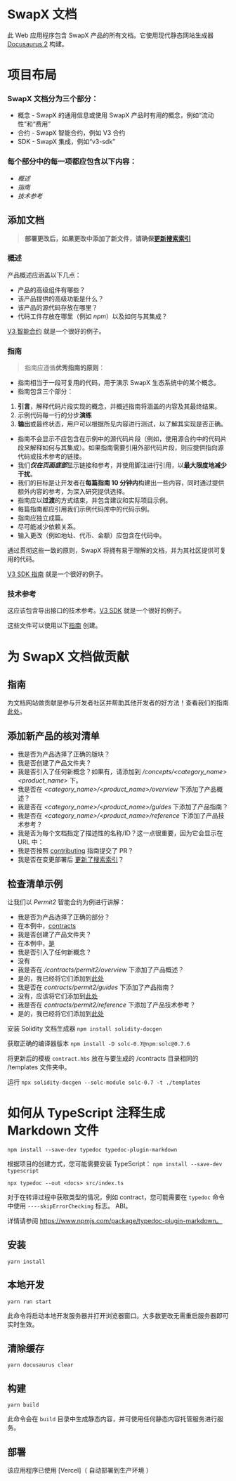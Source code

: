 # SwapX 文档 

此 Web 应用程序包含 SwapX 产品的所有文档。它使用现代静态网站生成器 [Docusaurus 2](https://v2.docusaurus.io/) 构建。

# 项目布局

### SwapX 文档分为三个部分：
- 概念 - SwapX 的通用信息或使用 SwapX 产品时有用的概念，例如“流动性”和“费用”
- 合约 - SwapX 智能合约，例如 V3 合约
- SDK - SwapX 集成，例如“v3-sdk”

### 每个部分中的每一项都应包含以下内容：
- *概述*
- *指南*
- *技术参考*

## 添加文档

> **部署更改后，如果更改中添加了新文件，请确保[更新搜索索引](#how-to-update-search-indices-with-algolia)**
### 概述
产品概述应涵盖以下几点：

- 产品的高级组件有哪些？
- 该产品提供的高级功能是什么？
- 该产品的源代码存放在哪里？
- 代码工件存放在哪里（例如 *npm*）以及如何与其集成？

[V3 智能合约](./docs/contracts/swapx-v3/overview.md) 就是一个很好的例子。

### 指南
> 指南应遵循**优秀指南的原则**：
- 指南相当于一段可复用的代码，用于演示 SwapX 生态系统中的某个概念。
- 指南包含三个部分：
1. **引言**，解释代码片段实现的概念，并概述指南将涵盖的内容及其最终结果。
2. 示例代码每一行的分步**演练**
3. **输出**或最终状态，用户可以根据所见内容进行测试，以了解其实现是否正确。
- 指南不会显示不应包含在示例中的源代码片段（例如，使用源合约中的代码片段来解释如何与其集成）。如果指南需要引用外部代码片段，则应提供指向源代码或技术参考的链接。
- 我们***仅在页面底部***显示链接和参考，并使用脚注进行引用，以**最大限度地减少干扰**。
- 我们的目标是让开发者在**每篇指南 10 分钟内**构建出一些内容，同时通过提供额外内容的参考，为深入研究提供选择。
- 指南应以**过渡**的方式结束，并包含建议和实际项目示例。
- 每篇指南都应引用我们示例代码库中的代码示例。
- 指南应独立成篇。
- 尽可能减少依赖关系。
- 输入更改（例如地址、代币、金额）应包含在代码中。

通过贯彻这些一致的原则，SwapX 将拥有易于理解的文档，并为其社区提供可复用的代码。

[V3 SDK 指南](./docs/sdk/v3/guides/01-background.md) 就是一个很好的例子。

### 技术参考
这应该包含导出接口的技术参考。[V3 SDK](./docs/sdk/v3/reference/overview.md) 就是一个很好的例子。

这些文件可以使用以下[指南](#how-to-create-a-technical-reference) 创建。

# 为 SwapX 文档做贡献

## 指南
为文档网站做贡献是参与开发者社区并帮助其他开发者的好方法！查看我们的指南[此处](./CONTRIBUTING.md)。

## 添加新产品的核对清单

- 我是否为产品选择了正确的版块？
- 我是否创建了产品文件夹？
- 我是否引入了任何新概念？如果有，请添加到 */concepts/<category_name><product_name>* 下。
- 我是否在 *<category_name>/<product_name>/overview* 下添加了产品概述？
- 我是否在 *<category_name>/<product_name>/guides* 下添加了产品指南？
- 我是否在 *<category_name>/<product_name>/reference* 下添加了产品技术参考？
- 我是否为每个文档指定了描述性的名称/ID？这一点很重要，因为它会显示在 URL 中：
- 我是否按照 [contributing](./CONTRIBUTING.md) 指南提交了 PR？
- 我是否在变更部署后 [更新了搜索索引](#how-to-update-search-indices-with-algolia)？

## 检查清单示例

让我们以 *Permit2* 智能合约为例进行讲解：
- 我是否为产品选择了正确的部分？
- 在本例中，[contracts](./docs/contracts/)
- 我是否创建了产品文件夹？
- 在本例中，[是](./docs/contracts/permit2/)
- 我是否引入了任何新概念？
- 没有
- 我是否在 */contracts/permit2/overview* 下添加了产品概述？
- 是的，我已经将它们添加到[此处](./docs/contracts/permit2/overview.md)
- 我是否在 *contracts/permit2/guides* 下添加了产品指南？
- 没有，应该将它们添加到[此处](./docs/contracts/permit2/guides)
- 我是否在 *contracts/permit2/reference* 下添加了产品技术参考？
- 是的，我已经将它们添加到[此处](./docs/contract)

安装 Solidity 文档生成器
`npm install solidity-docgen`

获取正确的编译器版本
`npm install -D solc-0.7@npm:solc@0.7.6`

将更新后的模板 `contract.hbs` 放在与要生成的 /contracts 目录相同的 /templates 文件夹中。

运行 `npx solidity-docgen --solc-module solc-0.7 -t ./templates`

# 如何从 TypeScript 注释生成 Markdown 文件

`npm install --save-dev typedoc typedoc-plugin-markdown`

根据项目的创建方式，您可能需要安装 TypeScript：
`npm install --save-dev typescript`

`npx typedoc --out <docs> src/index.ts`

对于在转译过程中获取类型的情况，例如 contract，您可能需要在 `typedoc` 命令中使用 `----skipErrorChecking` 标志。 ABI。

详情请参阅 https://www.npmjs.com/package/typedoc-plugin-markdown。

## 安装

```console
yarn install
```

## 本地开发

```console
yarn run start
```

此命令将启动本地开发服务器并打开浏览器窗口。大多数更改无需重启服务器即可实时生效。

## 清除缓存

```控制台
yarn docusaurus clear
```

## 构建

```控制台
yarn build
```

此命令会在 `build` 目录中生成静态内容，并可使用任何静态内容托管服务进行服务。

## 部署
该应用程序已使用 [Vercel]（ 自动部署到生产环境 ）